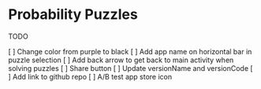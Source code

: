 # Probability Puzzles

TODO

[ ] Change color from purple to black
[ ] Add app name on horizontal bar in puzzle selection
[ ] Add back arrow to get back to main activity when solving puzzles
[ ] Share button
[ ] Update versionName and versionCode
[ ] Add link to github repo
[ ] A/B test app store icon